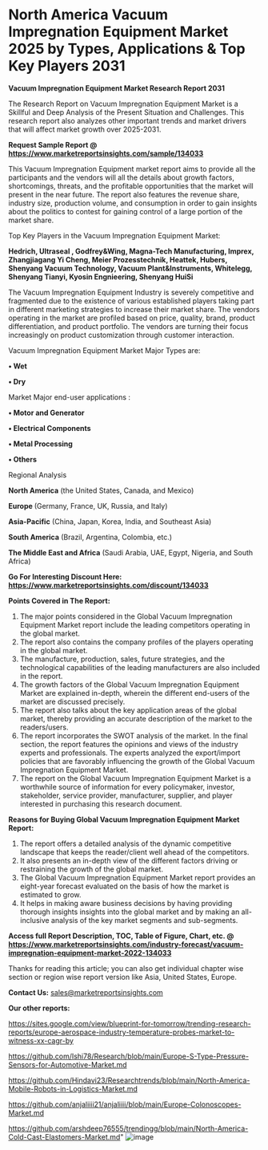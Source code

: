 # North America Vacuum Impregnation Equipment Market 2025 by Types, Applications & Top Key Players 2031

<strong>Vacuum Impregnation Equipment Market Research Report 2031</strong>

The Research Report on Vacuum Impregnation Equipment Market is a Skillful and Deep Analysis of the Present Situation and Challenges. This research report also analyzes other important trends and market drivers that will affect market growth over 2025-2031.

<strong>Request Sample Report @ <a href=https://www.marketreportsinsights.com/sample/134033>https://www.marketreportsinsights.com/sample/134033</a></strong>

This Vacuum Impregnation Equipment market report aims to provide all the participants and the vendors will all the details about growth factors, shortcomings, threats, and the profitable opportunities that the market will present in the near future. The report also features the revenue share, industry size, production volume, and consumption in order to gain insights about the politics to contest for gaining control of a large portion of the market share.

Top Key Players in the Vacuum Impregnation Equipment Market:

<strong>Hedrich, Ultraseal , Godfrey&Wing, Magna-Tech Manufacturing, Imprex, Zhangjiagang Yi Cheng, Meier Prozesstechnik, Heattek, Hubers, Shenyang Vacuum Technology, Vacuum Plant&Instruments, Whitelegg, Shenyang Tianyi, Kyosin Engnieering, Shenyang HuiSi</strong>

The Vacuum Impregnation Equipment Industry is severely competitive and fragmented due to the existence of various established players taking part in different marketing strategies to increase their market share. The vendors operating in the market are profiled based on price, quality, brand, product differentiation, and product portfolio. The vendors are turning their focus increasingly on product customization through customer interaction.

Vacuum Impregnation Equipment Market Major Types are:

<strong>• Wet

• Dry</strong>

Market Major end-user applications :

<strong>• Motor and Generator 

• Electrical Components

• Metal Processing 

• Others</strong>

Regional Analysis

</u><strong><b>North America</b></strong> (the United States, Canada, and Mexico)

<strong><b>Europe </b></strong>(Germany, France, UK, Russia, and Italy)

<strong><b>Asia-Pacific</b></strong> (China, Japan, Korea, India, and Southeast Asia)

<strong><b>South America</b></strong> (Brazil, Argentina, Colombia, etc.)

<strong><b>The Middle East and Africa</b></strong> (Saudi Arabia, UAE, Egypt, Nigeria, and South Africa)

<strong>Go For Interesting Discount Here: <a href=https://www.marketreportsinsights.com/discount/134033>https://www.marketreportsinsights.com/discount/134033</a></strong>

<strong>Points Covered in The Report:</strong>
<ol>
  <li>The major points considered in the Global Vacuum Impregnation Equipment Market report include the leading competitors operating in the global market.</li>
  <li>The report also contains the company profiles of the players operating in the global market.</li>
  <li>The manufacture, production, sales, future strategies, and the technological capabilities of the leading manufacturers are also included in the report.</li>
  <li>The growth factors of the Global Vacuum Impregnation Equipment Market are explained in-depth, wherein the different end-users of the market are discussed precisely.</li>
  <li>The report also talks about the key application areas of the global market, thereby providing an accurate description of the market to the readers/users.</li>
  <li>The report incorporates the SWOT analysis of the market. In the final section, the report features the opinions and views of the industry experts and professionals. The experts analyzed the export/import policies that are favorably influencing the growth of the Global Vacuum Impregnation Equipment Market.</li>
  <li>The report on the Global Vacuum Impregnation Equipment Market is a worthwhile source of information for every policymaker, investor, stakeholder, service provider, manufacturer, supplier, and player interested in purchasing this research document.</li>
</ol>
<strong>Reasons for Buying Global Vacuum Impregnation Equipment Market Report:</strong>

<ol>
  <li>The report offers a detailed analysis of the dynamic competitive landscape that keeps the reader/client well ahead of the competitors.</li>
  <li>It also presents an in-depth view of the different factors driving or restraining the growth of the global market.</li>
  <li>The Global Vacuum Impregnation Equipment Market report provides an eight-year forecast evaluated on the basis of how the market is estimated to grow.</li>
  <li>It helps in making aware business decisions by having providing thorough insights insights into the global market and by making an all-inclusive analysis of the key market segments and sub-segments.</li>
</ol>
<strong>Access full Report Description, TOC, Table of Figure, Chart, etc. @ <a href=https://www.marketreportsinsights.com/industry-forecast/vacuum-impregnation-equipment-market-2022-134033>https://www.marketreportsinsights.com/industry-forecast/vacuum-impregnation-equipment-market-2022-134033</a></strong>


Thanks for reading this article; you can also get individual chapter wise section or region wise report version like Asia, United States, Europe.

<strong>Contact Us:</strong>
sales@marketreportsinsights.com

<strong>Our other reports:</strong>

<a href=https://sites.google.com/view/blueprint-for-tomorrow/trending-research-reports/europe-aerospace-industry-temperature-probes-market-to-witness-xx-cagr-by>https://sites.google.com/view/blueprint-for-tomorrow/trending-research-reports/europe-aerospace-industry-temperature-probes-market-to-witness-xx-cagr-by</a>

<a href=https://github.com/Ishi78/Research/blob/main/Europe-S-Type-Pressure-Sensors-for-Automotive-Market.md>https://github.com/Ishi78/Research/blob/main/Europe-S-Type-Pressure-Sensors-for-Automotive-Market.md</a>

<a href=https://github.com/Hindavi23/Researchtrends/blob/main/North-America-Mobile-Robots-in-Logistics-Market.md>https://github.com/Hindavi23/Researchtrends/blob/main/North-America-Mobile-Robots-in-Logistics-Market.md</a>

<a href=https://github.com/anjaliiii21/anjaliiii/blob/main/Europe-Colonoscopes-Market.md>https://github.com/anjaliiii21/anjaliiii/blob/main/Europe-Colonoscopes-Market.md</a>

<a href=https://github.com/arshdeep76555/trendingg/blob/main/North-America-Cold-Cast-Elastomers-Market.md>https://github.com/arshdeep76555/trendingg/blob/main/North-America-Cold-Cast-Elastomers-Market.md</a>"
![image](https://github.com/user-attachments/assets/42a1961a-9c51-4534-96c7-afeb49b1e159)
